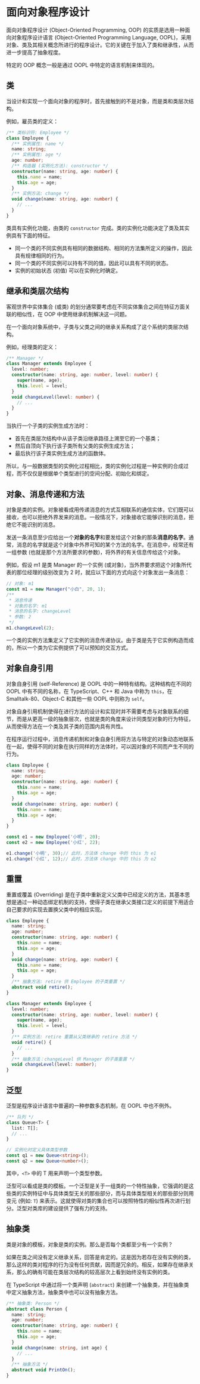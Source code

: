 # 面向对象程序设计

面向对象程序设计 (Object-Oriented Programming, OOP) 的实质是选用一种面向对象程序设计语言 (Object-Oriented Programming Language, OOPL)，采用对象、类及其相关概念所进行的程序设计。它的关键在于加入了类和继承性，从而进一步提高了抽象程度。

特定的 OOP 概念一般是通过 OOPL 中特定的语言机制来体现的。

## 类

当设计和实现一个面向对象的程序时，首先接触到的不是对象，而是类和类层次结构。

例如，雇员类的定义：

```typescript
/** 类标识符: Employee */
class Employee {
  /** 实例属性: name */
  name: string;
  /** 实例属性: age */
  age: number;
  /** 构造器 (实例化方法): constructor */
  constructor(name: string, age: number) {
    this.name = name;
    this.age = age;
  }
  /** 实例方法: change */
  void change(name: string, age: number) {
    // ...
  }
}
```

类具有实例化功能，由类的 `constructor` 完成。类的实例化功能决定了类及其实例具有下面的特征。

- 同一个类的不同实例具有相同的数据结构、相同的方法集所定义的操作，因此具有规律相同的行为。
- 同一个类的不同实例可以持有不同的值，因此可以具有不同的状态。
- 实例的初始状态 (初值) 可以在实例化时确定。

## 继承和类层次结构

客观世界中实体集合 (或类) 的划分通常要考虑在不同实体集合之间在特征方面关联的相似性，在 OOP 中使用继承机制解决这一问题。

在一个面向对象系统中，子类与父类之间的继承关系构成了这个系统的类层次结构。

例如，经理类的定义：

```typescript
/** Manager */
class Manager extends Employee {
  level: number;
  constructor(name: string, age: number, level: number) {
    super(name, age);
    this.level = level;
  }
  void changeLevel(level: number) {
    // ...
  }
}
```

当执行一个子类的实例生成方法时：

- 首先在类层次结构中从该子类沿继承路径上溯至它的一个基类；
- 然后自顶向下执行该子类所有父类的实例生成方法；
- 最后执行该子类实例生成方法的函数体。

所以，与一般数据类型的实例化过程相比，类的实例化过程是一种实例的合成过程，而不仅仅是根据单个类型进行的空间分配、初始化和绑定。

## 对象、消息传递和方法

对象是类的实例。对象被看成用传递消息的方式互相联系的通信实体，它们既可以接收，也可以拒绝外界发来的消息。一般情况下，对象接收它能够识别的消息，拒绝它不能识别的消息。

发送一条消息至少应给出一个**对象的名字**和要发给这个对象的那条**消息的名字**。通常，消息的名字就是这个对象中外界可知的某个方法的名字。在消息中，经常还有一组参数 (也就是那个方法所要求的参数)，将外界的有关信息传给这个对象。

例如，假设 m1 是类 Manager 的一个实例 (或对象)，当外界要求把这个对象所代表的那位经理的级别改变为 2 时，就应以下面的方式向这个对象发出一条消息：

```typescript
// 对象: m1
const m1 = new Manager("小白", 20, 1);
/**
 * 消息传递
 * 对象的名字: m1
 * 消息的名字: changeLevel
 * 参数: 2
 */
m1.changeLevel(2);
```

一个类的实例方法集定义了它实例的消息传递协议。由于类是先于它实例构造而成的，所以一个类为它实例提供了可以预知的交互方式。

## 对象自身引用

对象自身引用 (self-Reference) 是 OOPL 中的一种特有结构。这种结构在不同的 OOPL 中有不同的名称，在 TypeScript、C++ 和 Java 中称为 `this`，在 Smalltalk-80、Object-C 和其他一些 OOPL 中则称为 `self`。

对象自身引用机制使得在进行方法的设计和实现时并不需要考虑与对象联系的细节，而是从更高一级的抽象层次，也就是类的角度来设计同类型对象的行为特征，从而使得方法在一个类及其子类的范围内具有共性。

在程序运行过程中，消息传递机制和对象自身引用将方法与特定的对象动态地联系在一起，使得不同的对象在执行同样的方法体时，可以因对象的不同而产生不同的行为。

```typescript
class Employee {
  name: string;
  age: number;
  constructor(name: string, age: number) {
    this.name = name;
    this.age = age;
  }
  void change(name: string, age: number) {
    this.name = name;
    this.age = age;
  }
}

const e1 = new Employee('小明', 20);
const e2 = new Employee('小红', 22);

e1.change('小明', 30);// 此时，方法体 change 中的 this 为 e1
e1.change('小红', 12);// 此时，方法体 change 中的 this 为 e2
```

## 重置

重置或覆盖 (Overriding) 是在子类中重新定义父类中已经定义的方法，其基本思想是通过一种动态绑定机制的支持，使得子类在继承父类接口定义的前提下用适合自己要求的实现去置换父类中的相应实现。

```typescript
class Employee {
  name: string;
  age: number;
  constructor(name: string, age: number) {
    this.name = name;
    this.age = age;
  }
  void change(name: string, age: number) {
    this.name = name;
    this.age = age;
  }
  /** 抽象方法: retire 供 Employee 的子类重置 */
  abstract void retire();
}

class Manager extends Employee {
  level: number;
  constructor(name: string, age: number, level: number) {
    super(name, age);
    this.level = level;
  }
  /** 实例方法: retire 重置从父类继承的 retire 方法 */
  void retire() {
    // ...
  }
  /** 抽象方法：changeLevel 供 Manager 的子类重置 */
  void changeLevel(level: number);
}
```

## 泛型

泛型是程序设计语言中普遍的一种参数多态机制，在 OOPL 中也不例外。

```typescript
/** 队列 */
class Queue<T> {
  list: T[];
  // ...
}

// 实例化时定义具体类型参数
const q1 = new Queue<string>();
const q2 = new Queue<number>();
```

其中，`<T>` 中的 T 用来声明一个类型参数。

泛型可以看成是类的模板。一个泛型是关于一组类的一个特性抽象，它强调的是这些类的实例特征中与具体类型无关的那些部分，而与具体类型相关的那些部分则用变元 (例如: `T`) 来表示。这就使得对类的集合也可以按照特性的相似性再次进行划分。泛型对类库的建设提供了强有力的支持。

## 抽象类

类是对象的模板，对象是类的实例。那么是否每个类都至少有一个实例？

如果在类之间没有定义继承关系，回答是肯定的。这是因为若存在没有实例的类，那么这样的类对程序的行为没有任何贡献，因而是冗余的。相反，如果存在继承关系，那么的确有可能在类层次结构的较高层次上看到始终没有实例的类。

在 TypeScript 中通过将一个类声明 (`abstract`) 来创建一个抽象类，并在抽象类中定义抽象方法，抽象类中也可以没有抽象方法。

```typescript
/** 抽象类: Person */
abstract class Person {
  name: string;
  age: number;
  constructor(name: string, age: number) {
    this.name = name;
    this.age = age;
  }
  void change(name: string, int age) {
    // ...
  }
  /** 抽象方法 */
  abstract void PrintOn();
}
```
